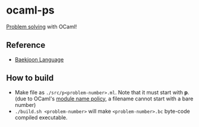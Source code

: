 # ocaml-ps

 [Problem solving](https://www.acmicpc.net/) with OCaml!

## Reference

 - [Baekjoon Language](https://www.acmicpc.net/help/language)

## How to build

 - Make file as `./src/p<problem-number>.ml`. Note that it must start
   with **p**. (due to OCaml's [module name
   policy](https://caml.inria.fr/pub/docs/manual-ocaml-4.07/names.html#module-name),
   a filename cannot start with a bare number)
 - `./build.sh <problem-number>` will make `<problem-number>.bc`
   byte-code compiled executable.
